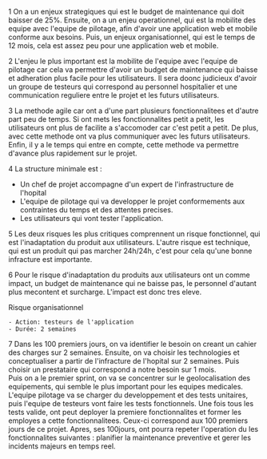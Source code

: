 1
On a un enjeux strategiques qui est le budget de maintenance qui doit baisser de 25%.
Ensuite, on a un enjeu operationnel, qui est la mobilite des equipe avec l'equipe de pilotage, afin d'avoir une application web et mobile conforme aux besoins.
Puis, un enjeux organisationnel, qui est le temps de 12 mois, cela est assez peu pour une application web et mobile.

2
L'enjeu le plus important est la mobilite de l'equipe avec l'equipe de pilotage car cela va permettre d'avoir un budget de maintenance qui baisse et adheration plus facile pour les utilisateurs. Il sera doonc judicieux d'avoir un groupe de testeurs qui correspond au personnel hospitalier et une communication reguliere entre le projet et les futurs utilisateurs.

3
La methode agile car ont a d'une part plusieurs fonctionnalitees et d'autre part peu de temps. Si ont mets les fonctionnalites petit a petit, les utilisateurs ont plus de facilite a s'accomoder car c'est petit a petit. De plus, avec cette methode ont va plus communiquer avec les futurs utilisateurs. Enfin, il y a le temps qui entre en compte, cette methode va permettre d'avance plus rapidement sur le projet.

4
La structure minimale est :

-   Un chef de projet accompagne d'un expert de l'infrastructure de l'hopital
-   L'equipe de pilotage qui va developper le projet conformements aux contraintes du temps et des attentes precises.
-   Les utilisateurs qui vont tester l'application.

5
Les deux risques les plus critiques comprennent un risque fonctionnel, qui est l'inadaptation du produit aux utilisateurs. L'autre risque est technique, qui est un produit qui pas marcher 24h/24h, c'est pour cela qu'une bonne infracture est importante.

6
Pour le risque d'inadaptation du produits aux utilisateurs ont un comme impact, un budget de maintenance qui ne baisse pas, le personnel d'autant plus mecontent et surcharge.
L'impact est donc tres eleve.

Risque organisationnel

    - Action: testeurs de l'application
    - Durée: 2 semaines

7
Dans les 100 premiers jours, on va identifier le besoin on creant un cahier des charges sur 2 semaines.
Ensuite, on va choisir les technologies et conceptualiser a partir de l'infracture de l'hopital sur 2 semaines. Puis choisir un prestataire qui correspond a notre besoin sur 1 mois.  
Puis on a le premier sprint, on va se concentrer sur le geolocalisation des equipements, qui semble le plus important pour les equipes medicales. L'equipe pilotage va se charger du developpement et des tests unitaires, puis l'equipe de testeurs vont faire les tests fonctionnels. Une fois tous les tests valide, ont peut deployer la premiere fonctionnalites et former les employes a cette fonctionnalitees.
Ceux-ci correspond aux 100 premiers jours de ce projet.
Apres, ses 100jours, ont pourra repeter l'operation du les fonctionnalites suivantes :
planifier la maintenance preventive et gerer les incidents majeurs en temps reel.
